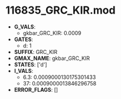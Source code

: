 # 116835_GRC_KIR.mod

- **G_VALS**:
  - gkbar_GRC_KIR: 0.0009
- **GATES**:
  - d: 1
- **SUFFIX**: GRC_KIR
- **GMAX_NAME**: gkbar_GRC_KIR
- **STATES**: ['d']
- **I_VALS**:
  - 6.3: 0.0009000130175301433
  - 37: 0.0009000013846296758
- **ERROR_FLAGS**: []
